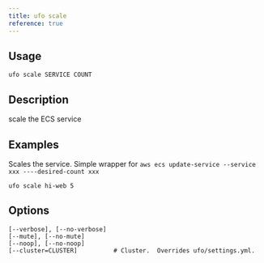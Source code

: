 ```yaml
---
title: ufo scale
reference: true
---
```


## Usage

    ufo scale SERVICE COUNT

## Description

scale the ECS service

## Examples

Scales the service.  Simple wrapper for `aws ecs update-service --service xxx ----desired-count xxx`

    ufo scale hi-web 5


## Options

```
[--verbose], [--no-verbose]  
[--mute], [--no-mute]        
[--noop], [--no-noop]        
[--cluster=CLUSTER]          # Cluster.  Overrides ufo/settings.yml.
```

